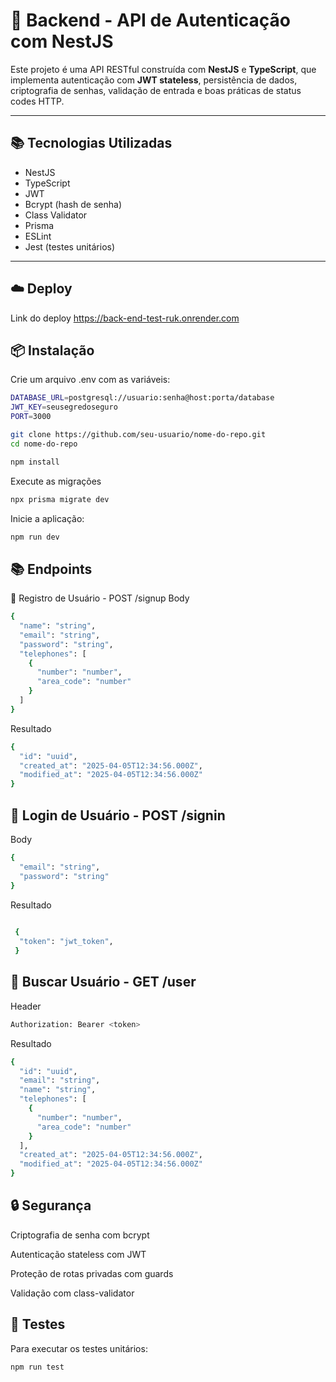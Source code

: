 # 🔐 Backend - API de Autenticação com NestJS

Este projeto é uma API RESTful construída com **NestJS** e **TypeScript**, que implementa autenticação com **JWT stateless**, persistência de dados, criptografia de senhas, validação de entrada e boas práticas de status codes HTTP.

---

## 📚 Tecnologias Utilizadas

- NestJS
- TypeScript
- JWT
- Bcrypt (hash de senha)
- Class Validator
- Prisma
- ESLint
- Jest (testes unitários)

---

## ☁️ Deploy

Link do deploy 
https://back-end-test-ruk.onrender.com

## 📦 Instalação

Crie um arquivo .env com as variáveis:
```bash
DATABASE_URL=postgresql://usuario:senha@host:porta/database
JWT_KEY=seusegredoseguro
PORT=3000
```

```bash
git clone https://github.com/seu-usuario/nome-do-repo.git
cd nome-do-repo

npm install
```
Execute as migrações
```bash
npx prisma migrate dev
```
Inicie a aplicação:
```bash
npm run dev
```


## 📚 Endpoints

📌 Registro de Usuário - POST /signup
Body

```bash
{
  "name": "string",
  "email": "string",
  "password": "string",
  "telephones": [
    {
      "number": "number",
      "area_code": "number"
    }
  ]
}
```
Resultado

```bash
{
  "id": "uuid",
  "created_at": "2025-04-05T12:34:56.000Z",
  "modified_at": "2025-04-05T12:34:56.000Z"
}
```

## 🔑 Login de Usuário - POST /signin

Body
```bash
{
  "email": "string",
  "password": "string"
}
```
Resultado
```bash
 
 {
  "token": "jwt_token",
 }
```

## 👤 Buscar Usuário - GET /user

Header

```bash
Authorization: Bearer <token>
```
Resultado

```bash
{
  "id": "uuid",
  "email": "string",
  "name": "string",
  "telephones": [
    {
      "number": "number",
      "area_code": "number"
    }
  ],
  "created_at": "2025-04-05T12:34:56.000Z",
  "modified_at": "2025-04-05T12:34:56.000Z"
}
```

## 🔒 Segurança
Criptografia de senha com bcrypt

Autenticação stateless com JWT

Proteção de rotas privadas com guards

Validação com class-validator

## 🧪 Testes
Para executar os testes unitários:

``` bash
npm run test
```



